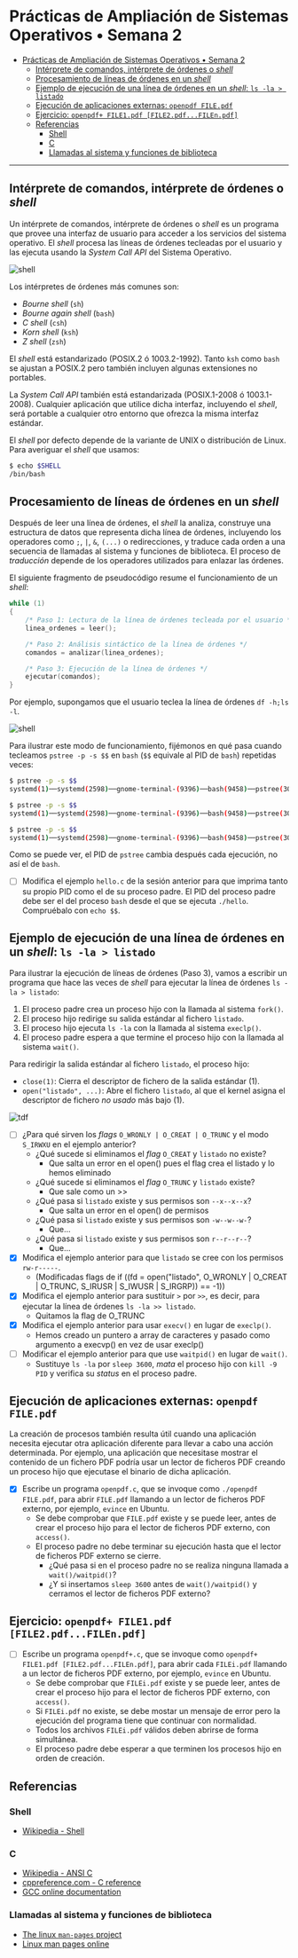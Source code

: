 # Prácticas de Ampliación de Sistemas Operativos • Semana 2

- [Prácticas de Ampliación de Sistemas Operativos • Semana 2](#prácticas-de-ampliación-de-sistemas-operativos--semana-2)
  - [Intérprete de comandos, intérprete de órdenes o *shell*](#intérprete-de-comandos-intérprete-de-órdenes-o-shell)
  - [Procesamiento de líneas de órdenes en un *shell*](#procesamiento-de-líneas-de-órdenes-en-un-shell)
  - [Ejemplo de ejecución de una línea de órdenes en un *shell*: `ls -la > listado`](#ejemplo-de-ejecución-de-una-línea-de-órdenes-en-un-shell-ls--la--listado)
  - [Ejecución de aplicaciones externas: `openpdf FILE.pdf`](#ejecución-de-aplicaciones-externas-openpdf-filepdf)
  - [Ejercicio: `openpdf+ FILE1.pdf [FILE2.pdf...FILEn.pdf]`](#ejercicio-openpdf-file1pdf-file2pdffilenpdf)
  - [Referencias](#referencias)
    - [Shell](#shell)
    - [C](#c)
    - [Llamadas al sistema y funciones de biblioteca](#llamadas-al-sistema-y-funciones-de-biblioteca)

---

## Intérprete de comandos, intérprete de órdenes o *shell*

Un intérprete de comandos, intérprete de órdenes o *shell* es un programa que
provee una interfaz de usuario para acceder a los servicios del sistema
operativo. El *shell* procesa las líneas de órdenes tecleadas por el usuario y
las ejecuta usando la *System Call API* del Sistema Operativo.

![shell](img/shell1.svg)

Los intérpretes de órdenes más comunes son:

- *Bourne shell* (`sh`)
- *Bourne again shell* (`bash`)
- *C shell* (`csh`)
- *Korn shell* (`ksh`)
- *Z shell* (`zsh`)

El *shell* está estandarizado (POSIX.2 ó 1003.2-1992). Tanto `ksh` como `bash`
se ajustan a POSIX.2 pero también incluyen algunas extensiones no portables.

La *System Call API* también está estandarizada (POSIX.1-2008 ó 1003.1-2008).
Cualquier aplicación que utilice dicha interfaz, incluyendo el *shell*, será
portable a cualquier otro entorno que ofrezca la misma interfaz estándar.

El *shell* por defecto depende de la variante de UNIX o distribución de Linux.
Para averiguar el *shell* que usamos:

```bash
$ echo $SHELL
/bin/bash
```

## Procesamiento de líneas de órdenes en un *shell*

Después de leer una línea de órdenes, el *shell* la analiza, construye una
estructura de datos que representa dicha línea de órdenes, incluyendo los
operadores como `;`, `|`, `&`, `(...)` o redirecciones, y traduce cada orden a
una secuencia de llamadas al sistema y funciones de biblioteca. El proceso de
*traducción* depende de los operadores utilizados para enlazar las órdenes.

El siguiente fragmento de pseudocódigo resume el funcionamiento de un *shell*:

```C
while (1)
{
    /* Paso 1: Lectura de la línea de órdenes tecleada por el usuario */
    linea_ordenes = leer();

    /* Paso 2: Análisis sintáctico de la línea de órdenes */
    comandos = analizar(linea_ordenes);

    /* Paso 3: Ejecución de la línea de órdenes */
    ejecutar(comandos);
}
```

Por ejemplo, supongamos que el usuario teclea la línea de órdenes `df -h;ls -l`.

![shell](img/shell2.svg)

Para ilustrar este modo de funcionamiento, fijémonos en qué pasa cuando
tecleamos `pstree -p -s $$` en `bash` (`$$` equivale al PID de `bash`) repetidas
veces:

```bash
$ pstree -p -s $$
systemd(1)──systemd(2598)──gnome-terminal-(9396)──bash(9458)──pstree(30637)

$ pstree -p -s $$
systemd(1)──systemd(2598)──gnome-terminal-(9396)──bash(9458)──pstree(30639)

$ pstree -p -s $$
systemd(1)──systemd(2598)──gnome-terminal-(9396)──bash(9458)──pstree(30641)
```

Como se puede ver, el PID de `pstree` cambia después cada ejecución, no así el
de `bash`.

- [ ] Modifica el ejemplo `hello.c` de la sesión anterior para que imprima tanto
      su propio PID como el de su proceso padre. El PID del proceso padre debe
      ser el del proceso `bash` desde el que se ejecuta `./hello`. Compruébalo
      con `echo $$`.

## Ejemplo de ejecución de una línea de órdenes en un *shell*: `ls -la > listado`

Para ilustrar la ejecución de líneas de órdenes (Paso 3), vamos a escribir un
programa que hace las veces de *shell* para ejecutar la línea de órdenes
`ls -la > listado`:

1. El proceso padre crea un proceso hijo con la llamada al sistema
   `fork()`.
2. El proceso hijo redirige su salida estándar al fichero `listado`.
3. El proceso hijo ejecuta `ls -la` con la llamada al sistema `execlp()`.
4. El proceso padre espera a que termine el proceso hijo con la llamada al
   sistema `wait()`.

Para redirigir la salida estándar al fichero `listado`, el proceso hijo:

- `close(1)`: Cierra el descriptor de fichero de la salida estándar (1).
- `open("listado", ...)`: Abre el fichero `listado`, al que el kernel asigna el
  descriptor de fichero *no usado* más bajo (1).

![tdf](img/tdf.svg)

- [ ] ¿Para qué sirven los *flags* `O_WRONLY | O_CREAT | O_TRUNC` y el modo
      `S_IRWXU` en el ejemplo anterior?
  - ¿Qué sucede si eliminamos el *flag* `O_CREAT` y `listado` no existe?
    - Que salta un error en el open() pues el flag crea el listado y lo hemos eliminado
  - ¿Qué sucede si eliminamos el *flag* `O_TRUNC` y `listado` existe?
    - Que sale como un >>
  - ¿Qué pasa si `listado` existe y sus permisos son `--x--x--x`?
    - Que salta un error en el open() de permisos
  - ¿Qué pasa si `listado` existe y sus permisos son `-w--w--w-`?
    - Que...
  - ¿Qué pasa si `listado` existe y sus permisos son `r--r--r--`?
    - Que...
- [x] Modifica el ejemplo anterior para que `listado` se cree con los permisos
      `rw-r-----`.
  - (Modificadas flags de if ((fd = open("listado", O_WRONLY | O_CREAT | O_TRUNC, S_IRUSR | S_IWUSR | S_IRGRP)) == -1))
- [x] Modifica el ejemplo anterior para sustituir `>` por `>>`, es decir, para
      ejecutar la línea de órdenes `ls -la >> listado`.
  - Quitamos la flag de O_TRUNC
- [x] Modifica el ejemplo anterior para usar `execv()` en lugar de `execlp()`.
  - Hemos creado un puntero a array de caracteres y pasado como argumento a execvp() en vez de usar execlp()
- [ ] Modificar el ejemplo anterior para que use `waitpid()` en lugar de
      `wait()`.
  - Sustituye `ls -la` por `sleep 3600`, *mata* el proceso hijo con `kill -9
    PID` y verifica su *status* en el proceso padre.

## Ejecución de aplicaciones externas: `openpdf FILE.pdf`

La creación de procesos también resulta útil cuando una aplicación necesita
ejecutar otra aplicación diferente para llevar a cabo una acción determinada.
Por ejemplo, una aplicación que necesitase mostrar el contenido de un fichero
PDF podría usar un lector de ficheros PDF creando un proceso hijo que ejecutase
el binario de dicha aplicación.

- [x] Escribe un programa `openpdf.c`, que se invoque como `./openpdf FILE.pdf`,
      para abrir `FILE.pdf` llamando a un lector de ficheros PDF externo, por
      ejemplo, `evince` en Ubuntu.
  - Se debe comprobar que `FILE.pdf` existe y se puede leer, antes de crear
    el proceso hijo para el lector de ficheros PDF externo, con `access()`.
  - El proceso padre no debe terminar su ejecución hasta que el lector de
    ficheros PDF externo se cierre.
    - ¿Qué pasa si en el proceso padre no se realiza ninguna llamada a
      `wait()/waitpid()`?
    - ¿Y si insertamos `sleep 3600` antes de `wait()/waitpid()` y cerramos el
      lector de ficheros PDF externo?

## Ejercicio: `openpdf+ FILE1.pdf [FILE2.pdf...FILEn.pdf]`

- [ ] Escribe un programa `openpdf+.c`, que se invoque como `openpdf+ FILE1.pdf
  [FILE2.pdf...FILEn.pdf]`, para abrir cada `FILEi.pdf`  llamando a un lector de
  ficheros PDF externo, por ejemplo, `evince` en Ubuntu.
  - Se debe comprobar que `FILEi.pdf` existe y se puede leer, antes de crear el
    proceso hijo para el lector de ficheros PDF externo, con `access()`.
  - Si `FILEi.pdf` no existe, se debe mostar un mensaje de error pero la
    ejecución del programa tiene que continuar con normalidad.
  - Todos los archivos `FILEi.pdf` válidos deben abrirse de forma simultánea.
  - El proceso padre debe esperar a que terminen los procesos hijo en orden de
    creación.

## Referencias

### Shell

- [Wikipedia - Shell](https://en.wikipedia.org/wiki/Shell_%28computing%29)

### C

- [Wikipedia - ANSI C](https://en.wikipedia.org/wiki/ANSI_C)
- [cppreference.com - C reference](https://en.cppreference.com/w/c)
- [GCC online documentation](https://gcc.gnu.org/onlinedocs/)

### Llamadas al sistema y funciones de biblioteca

- [The linux `man-pages` project](https://www.kernel.org/doc/man-pages/)
- [Linux man pages online](https://man7.org/linux/man-pages/index.html)